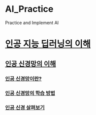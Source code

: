 # AI_Practice
 Practice and Implement AI

# [인공 지능 딥러닝의 이해](./1/README.md)
## [인공 신경망의 이해](./1/1_1/README.md)
### [인공 신경망이란?](./1/1_1/1_1_1/README.md)
### [인공 신경망의 학습 방법](./1/1_1/1_1_2/README.md)
### [인공 신경 살펴보기](./1/1_1/1_1_3/README.md)
